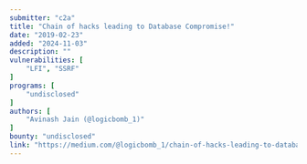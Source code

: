 ```yaml
---
submitter: "c2a"
title: "Chain of hacks leading to Database Compromise!"
date: "2019-02-23"
added: "2024-11-03"
description: ""
vulnerabilities: [
    "LFI", "SSRF"
]
programs: [
    "undisclosed"
]
authors: [
    "Avinash Jain (@logicbomb_1)"
]
bounty: "undisclosed"
link: "https://medium.com/@logicbomb_1/chain-of-hacks-leading-to-database-compromise-b2bc2b883915"
---
```




